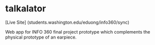 # talkalator
[Live Site] (students.washington.edu/eduong/info360/sync)

Web app for INFO 360 final project prototype which complements the physical prototype of an earpiece. 